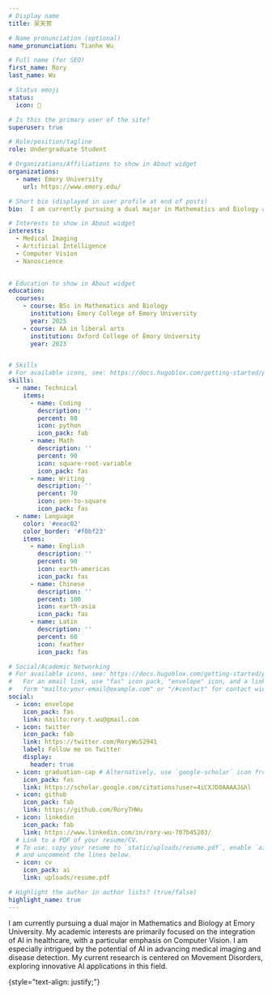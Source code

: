 ```yaml
---
# Display name
title: 吴天贺

# Name pronunciation (optional)
name_pronunciation: Tianhe Wu

# Full name (for SEO)
first_name: Rory 
last_name: Wu

# Status emoji
status:
  icon: 📖

# Is this the primary user of the site?
superuser: true

# Role/position/tagline
role: Undergraduate Student

# Organizations/Affiliations to show in About widget
organizations:
  - name: Emory University
    url: https://www.emory.edu/

# Short bio (displayed in user profile at end of posts)
bio:  I am currently pursuing a dual major in Mathematics and Biology at Emory University. My academic interests are primarily focused on medical imaging. I am especially intrigued by the potential of nanoscience and AI in advancing medical imaging. 

# Interests to show in About widget
interests:
  - Medical Imaging
  - Artificial Intelligence
  - Computer Vision
  - Nanoscience 
  

# Education to show in About widget
education:
  courses:
    - course: BSs in Mathematics and Biology
      institution: Emory College of Emory University
      year: 2025
    - course: AA in liberal arts
      institution: Oxford College of Emory University 
      year: 2023


# Skills
# For available icons, see: https://docs.hugoblox.com/getting-started/page-builder/#icons
skills:
  - name: Technical
    items:
      - name: Coding
        description: ''
        percent: 80
        icon: python
        icon_pack: fab
      - name: Math
        description: ''
        percent: 90
        icon: square-root-variable 
        icon_pack: fas
      - name: Writing
        description: ''
        percent: 70
        icon: pen-to-square
        icon_pack: fas
  - name: Language 
    color: '#eeac02'
    color_border: '#f0bf23'
    items:
      - name: English
        description: ''
        percent: 90
        icon: earth-americas
        icon_pack: fas
      - name: Chinese
        description: ''
        percent: 100
        icon: earth-asia
        icon_pack: fas
      - name: Latin 
        description: ''
        percent: 60
        icon: feather
        icon_pack: fas

# Social/Academic Networking
# For available icons, see: https://docs.hugoblox.com/getting-started/page-builder/#icons
#   For an email link, use "fas" icon pack, "envelope" icon, and a link in the
#   form "mailto:your-email@example.com" or "/#contact" for contact widget.
social:
  - icon: envelope
    icon_pack: fas
    link: mailto:rory.t.wu@gmail.com
  - icon: twitter
    icon_pack: fab
    link: https://twitter.com/RoryWu52941
    label: Follow me on Twitter
    display:
      header: true
  - icon: graduation-cap # Alternatively, use `google-scholar` icon from `ai` icon pack
    icon_pack: fas
    link: https://scholar.google.com/citations?user=4iCXJD8AAAAJ&hl
  - icon: github
    icon_pack: fab
    link: https://github.com/RoryTHWu
  - icon: linkedin
    icon_pack: fab
    link: https://www.linkedin.com/in/rory-wu-707b45203/
  # Link to a PDF of your resume/CV.
  # To use: copy your resume to `static/uploads/resume.pdf`, enable `ai` icons in `params.yaml`,
  # and uncomment the lines below.
  - icon: cv
    icon_pack: ai
    link: uploads/resume.pdf

# Highlight the author in author lists? (true/false)
highlight_name: true
---
```

I am currently pursuing a dual major in Mathematics and Biology at Emory University. My academic interests are primarily focused on the integration of AI in healthcare, with a particular emphasis on Computer Vision. I am especially intrigued by the potential of AI in advancing medical imaging and disease detection. My current research is centered on Movement Disorders, exploring innovative AI applications in this field.

{style="text-align: justify;"}
